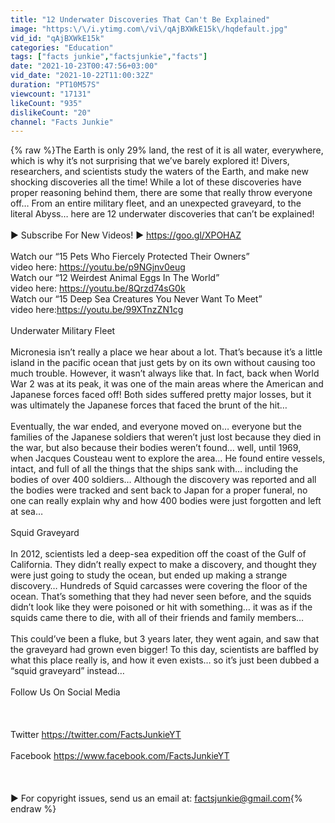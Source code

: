 ```yaml
---
title: "12 Underwater Discoveries That Can't Be Explained"
image: "https:\/\/i.ytimg.com\/vi\/qAjBXWkE15k\/hqdefault.jpg"
vid_id: "qAjBXWkE15k"
categories: "Education"
tags: ["facts junkie","factsjunkie","facts"]
date: "2021-10-23T00:47:56+03:00"
vid_date: "2021-10-22T11:00:32Z"
duration: "PT10M57S"
viewcount: "17131"
likeCount: "935"
dislikeCount: "20"
channel: "Facts Junkie"
---
```

{% raw %}The Earth is only 29% land, the rest of it is all water, everywhere, which is why it’s not surprising that we’ve barely explored it! Divers, researchers, and scientists study the waters of the Earth, and make new shocking discoveries all the time! While a lot of these discoveries have proper reasoning behind them, there are some that really throw everyone off… From an entire military fleet, and an unexpected graveyard, to the literal Abyss… here are 12 underwater discoveries that can’t be explained!<br /><br />► Subscribe For New Videos! ► <a rel="nofollow" target="blank" href="https://goo.gl/XPOHAZ">https://goo.gl/XPOHAZ</a><br /><br />Watch our “15 Pets Who Fiercely Protected Their Owners”<br />video here: <a rel="nofollow" target="blank" href="https://youtu.be/p9NGjnv0eug">https://youtu.be/p9NGjnv0eug</a><br />Watch our “12 Weirdest Animal Eggs In The World”<br />video here: <a rel="nofollow" target="blank" href="https://youtu.be/8Qrzd74sG0k">https://youtu.be/8Qrzd74sG0k</a><br />Watch our “15 Deep Sea Creatures You Never Want To Meet”<br />video here:<a rel="nofollow" target="blank" href="https://youtu.be/99XTnzZN1cg">https://youtu.be/99XTnzZN1cg</a><br /><br />Underwater Military Fleet<br /><br />Micronesia isn’t really a place we hear about a lot. That’s because it’s a little island in the pacific ocean that just gets by on its own without causing too much trouble. However, it wasn’t always like that. In fact, back when World War 2 was at its peak, it was one of the main areas where the American and Japanese forces faced off! Both sides suffered pretty major losses, but it was ultimately the Japanese forces that faced the brunt of the hit… <br /><br />Eventually, the war ended, and everyone moved on… everyone but the families of the Japanese soldiers that weren’t just lost because they died in the war, but also because their bodies weren’t found… well, until 1969, when Jacques Cousteau went to explore the area… He found entire vessels, intact, and full of all the things that the ships sank with… including the bodies of over 400 soldiers… Although the discovery was reported and all the bodies were tracked and sent back to Japan for a proper funeral, no one can really explain why and how 400 bodies were just forgotten and left at sea… <br /><br />Squid Graveyard <br /><br />In 2012, scientists led a deep-sea expedition off the coast of the Gulf of California. They didn’t really expect to make a discovery, and thought they were just going to study the ocean, but ended up making a strange discovery… Hundreds of Squid carcasses were covering the floor of the ocean. That’s something that they had never seen before, and the squids didn’t look like they were poisoned or hit with something… it was as if the squids came there to die, with all of their friends and family members… <br /><br />This could’ve been a fluke, but 3 years later, they went again, and saw that the graveyard had grown even bigger! To this day, scientists are baffled by what this place really is, and how it even exists… so it’s just been dubbed a “squid graveyard” instead… <br /><br />Follow Us On Social Media <br /><br /><br /><br />Twitter <a rel="nofollow" target="blank" href="https://twitter.com/FactsJunkieYT">https://twitter.com/FactsJunkieYT</a><br /><br />Facebook <a rel="nofollow" target="blank" href="https://www.facebook.com/FactsJunkieYT">https://www.facebook.com/FactsJunkieYT</a><br /><br /><br /><br />► For copyright issues, send us an email at: factsjunkie@gmail.com{% endraw %}
